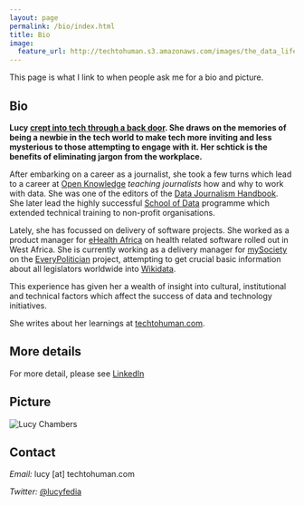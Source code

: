 ```yaml
---
layout: page
permalink: /bio/index.html
title: Bio
image:
  feature_url: http://techtohuman.s3.amazonaws.com/images/the_data_lifecycle960px.jpg
---
```



This page is what I link to when people ask me for a bio and picture. 

## Bio

**Lucy [crept into tech through a back door](http://techtohuman.com/5_in_5_fluency). She draws on the memories of being a newbie in the tech world to make tech more inviting and less mysterious to those attempting to engage with it. Her schtick is the benefits of eliminating jargon from the workplace.** 

After embarking on a career as a journalist, she took a few turns which lead to a career at [Open Knowledge](https://okfn.org/) *teaching journalists* how and why to work with data. She was one of the editors of the [Data Journalism Handbook](http://datajournalismhandbook.org/). She later lead the highly successful [School of Data](https://schoolofdata.org/) programme which extended technical training to non-profit organisations. 

Lately, she has focussed on delivery of software projects.  She worked as a product manager for [eHealth Africa](https://www.ehealthafrica.org/) on health related software rolled out in West Africa. She is currently working as a delivery manager for [mySociety](https://www.mysociety.org/) on the [EveryPolitician](http://everypolitician.org/) project, attempting to get crucial basic information about all legislators worldwide into [Wikidata](https://www.wikidata.org/wiki/Wikidata:Main_Page). 

This experience has given her a wealth of insight into cultural, institutional and technical factors which affect the success of data and technology initiatives. 

She writes about her learnings at [techtohuman.com](http://techtohuman.com/).

## More details

For more detail, please see [LinkedIn](https://uk.linkedin.com/in/lucyfedia) 

## Picture 

<img src="http://techtohuman.s3.amazonaws.com/images/bio-photo-2.jpg" alt="Lucy Chambers">

## Contact 

*Email:* lucy [at] techtohuman.com 

*Twitter:* [@lucyfedia](http://twitter.com/lucyfedia)



